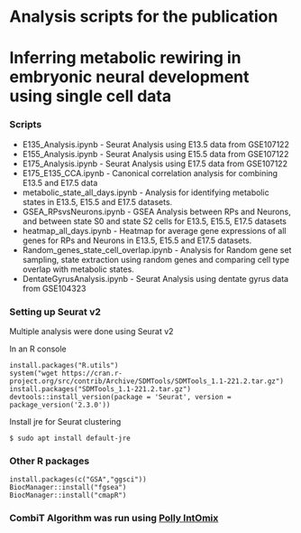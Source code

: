 # Analysis scripts for the publication 
# **Inferring metabolic rewiring in embryonic neural development using single cell data**


### Scripts

- E135_Analysis.ipynb - Seurat Analysis using E13.5 data from GSE107122
- E155_Analysis.ipynb - Seurat Analysis using E15.5 data from GSE107122
- E175_Analysis.ipynb - Seurat Analysis using E17.5 data from GSE107122
- E175_E135_CCA.ipynb - Canonical correlation analysis for combining E13.5 and E17.5 data
- metabolic_state_all_days.ipynb - Analysis for identifying metabolic states in E13.5, E15.5 and E17.5 datasets.
- GSEA_RPsvsNeurons.ipynb - GSEA Analysis between RPs and Neurons, and between state S0 and state S2 cells for E13.5, E15.5, E17.5 datasets
- heatmap_all_days.ipynb - Heatmap for average gene expressions of all genes for RPs and Neurons in  E13.5, E15.5 and E17.5 datasets.
- Random_genes_state_cell_overlap.ipynb - Analysis for Random gene set sampling, state extraction using random genes and comparing cell type overlap with metabolic states.
- DentateGyrusAnalysis.ipynb - Seurat Analysis using dentate gyrus data from GSE104323 


### Setting up Seurat v2
Multiple analysis were done using Seurat v2

In an R console
```
install.packages("R.utils")
system("wget https://cran.r-project.org/src/contrib/Archive/SDMTools/SDMTools_1.1-221.2.tar.gz")
install.packages("SDMTools_1.1-221.2.tar.gz")
devtools::install_version(package = 'Seurat', version = package_version('2.3.0'))
```

Install jre for Seurat clustering
```
$ sudo apt install default-jre
```

### Other R packages 
```
install.packages(c("GSA","ggsci"))
BiocManager::install("fgsea")
BiocManager::install("cmapR")
```

### CombiT Algorithm was run using [Polly IntOmix](https://resources.elucidata.io/intomix) 